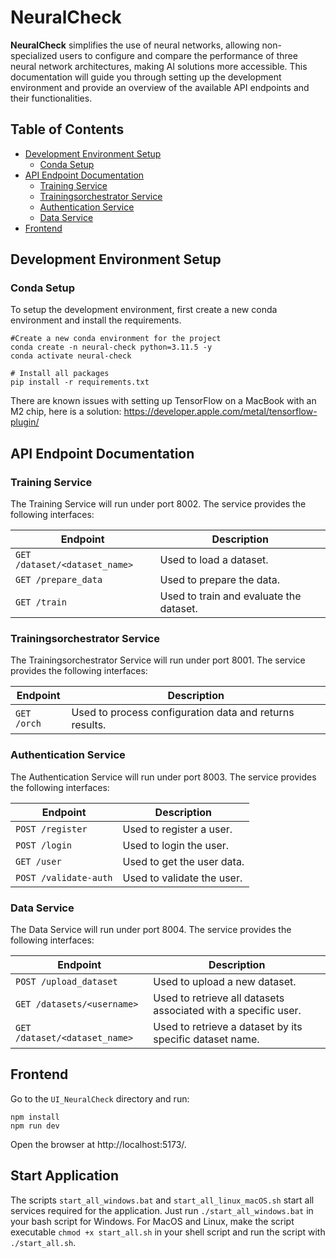 # NeuralCheck

**NeuralCheck** simplifies the use of neural networks, allowing non-specialized users to configure and compare the performance of three neural network architectures, making AI solutions more accessible.
This documentation will guide you through setting up the development environment and provide an overview of the available API endpoints and their functionalities.

## Table of Contents
- [Development Environment Setup](#development-environment-setup)
  - [Conda Setup](#conda-setup)
- [API Endpoint Documentation](#api-endpoint-documentation)
  - [Training Service](#training-service)
  - [Trainingsorchestrator Service](#trainingsorchestrator-service)
  - [Authentication Service](#authentication-service)
  - [Data Service](#data-service)
- [Frontend](#frontend)

## Development Environment Setup
### Conda Setup
To setup the development environment, first create a new conda environment and install the requirements. 

```
#Create a new conda environment for the project
conda create -n neural-check python=3.11.5 -y
conda activate neural-check

# Install all packages
pip install -r requirements.txt
```

There are known issues with setting up TensorFlow on a MacBook with an M2 chip, here is a solution:
https://developer.apple.com/metal/tensorflow-plugin/

## API Endpoint Documentation
### Training Service
The Training Service will run under port 8002. The service provides the following interfaces:

| Endpoint          | Description                 |
|-------------------|-----------------------------|
| `GET /dataset/<dataset_name>` | Used to load a dataset.
| `GET /prepare_data` | Used to prepare the data.
| `GET /train`	| Used to train and evaluate the dataset.

### Trainingsorchestrator Service
The Trainingsorchestrator Service will run under port 8001. The service provides the following interfaces:

| Endpoint          | Description                 |
|-------------------|-----------------------------|
| `GET /orch` | Used to process configuration data and returns results.

### Authentication Service
The Authentication Service will run under port 8003. The service provides the following interfaces:

| Endpoint          | Description                 |
|-------------------|-----------------------------|
| `POST /register`   | Used to register a user.    |
| `POST /login`      | Used to login the user.     |
| `GET /user`       | Used to get the user data. |
| `POST /validate-auth` | Used to validate the user.|

### Data Service
The Data Service will run under port 8004. The service provides the following interfaces:

| Endpoint          | Description                 |
|-------------------|-----------------------------|
| `POST /upload_dataset` | Used to upload a new dataset.
| `GET /datasets/<username>` | Used to retrieve all datasets associated with a specific user.
| `GET /dataset/<dataset_name>`	| Used to retrieve a dataset by its specific dataset name.

## Frontend

Go to the `UI_NeuralCheck` directory and run:
```
npm install
npm run dev
```
Open the browser at http://localhost:5173/.

## Start Application

The scripts `start_all_windows.bat` and `start_all_linux_macOS.sh` start all services required for the application.
Just run `./start_all_windows.bat` in your bash script for Windows. 
For MacOS and Linux, make the script executable `chmod +x start_all.sh` in your shell script and run the script with `./start_all.sh`.
